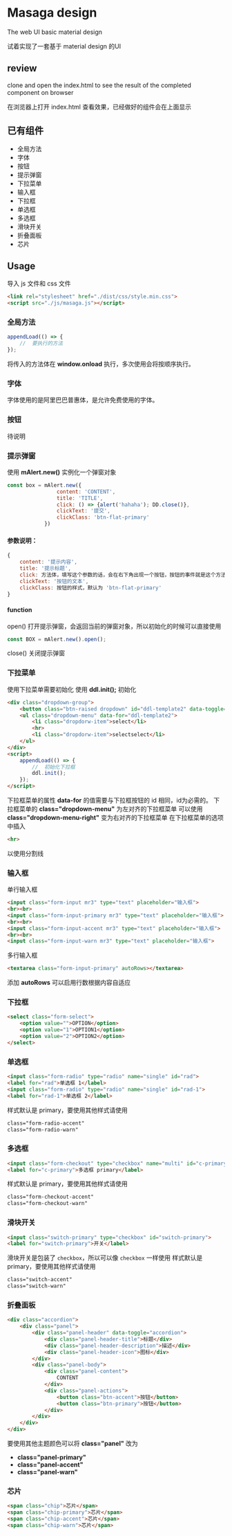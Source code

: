 # Masaga design
The web UI basic material design

试着实现了一套基于 material design 的UI

## review
clone and open the index.html to see the result of the completed component on browser

在浏览器上打开 index.html 查看效果，已经做好的组件会在上面显示

## 已有组件
- 全局方法
- 字体
- 按钮
- 提示弹窗
- 下拉菜单
- 输入框
- 下拉框
- 单选框
- 多选框
- 滑块开关
- 折叠面板
- 芯片

## Usage
导入 js 文件和 css 文件
```html
<link rel="stylesheet" href="./dist/css/style.min.css">
<script src="./js/masaga.js"></script>
```

### 全局方法
```javascript
appendLoad(() => {
    //  要执行的方法
});
```
将传入的方法体在 **window.onload** 执行，多次使用会将按顺序执行。

### 字体
字体使用的是阿里巴巴普惠体，是允许免费使用的字体。

### 按钮
待说明

### 提示弹窗
使用 **mAlert.new()** 实例化一个弹窗对象
```javascript
const box = mAlert.new({
                content: 'CONTENT',
                title: 'TITLE',
                click: () => {alert('hahaha'); DD.close()},
                clickText: '提交',
                clickClass: 'btn-flat-primary'
            })
```
#### 参数说明：
```javascript
{
    content: '提示内容',
    title: '提示标题',
    click: 方法体，填写这个参数的话，会在右下角出现一个按钮，按钮的事件就是这个方法,
    clickText: '按钮的文本',
    clickClass: 按钮的样式，默认为 'btn-flat-primary'
}
```

#### function

open()
打开提示弹窗，会返回当前的弹窗对象，所以初始化的时候可以直接使用 
```javascript
const BOX = mAlert.new().open();
```

close()
关闭提示弹窗

### 下拉菜单
使用下拉菜单需要初始化
使用 **ddl.init();** 初始化

```html
<div class="dropdown-group">
    <button class="btn-raised dropdown" id="ddl-template2" data-toggle="dropdown" aria-label="dropdownlist">下拉框</button>
    <ul class="dropdown-menu" data-for="ddl-template2">
        <li class="dropdorw-item">select</li>
        <hr>
        <li class="dropdorw-item">selectselect</li>
    </ul>
</div>
<script>
    appendLoad(() => {
        //  初始化下拉框
        ddl.init();
    });
</script>
```
下拉框菜单的属性 **data-for** 的值需要与下拉框按钮的 id 相同，id为必需的。
下拉框菜单的 **class="dropdown-menu"** 为左对齐的下拉框菜单
可以使用 **class="dropdown-menu-right"** 变为右对齐的下拉框菜单
在下拉框菜单的选项中插入 
```html
<hr>
```
以使用分割线

### 输入框
单行输入框
```html
<input class="form-input mr3" type="text" placeholder="输入框">
<br><br>
<input class="form-input-primary mr3" type="text" placeholder="输入框">
<br><br>
<input class="form-input-accent mr3" type="text" placeholder="输入框">
<br><br>
<input class="form-input-warn mr3" type="text" placeholder="输入框">
```
多行输入框
```html
<textarea class="form-input-primary" autoRows></textarea>
```
添加 **autoRows** 可以启用行数根据内容自适应

### 下拉框
```html
<select class="form-select">
    <option value="">OPTION</option>
    <option value="1">OPTION1</option>
    <option value="2">OPTION2</option>
</select>
```

### 单选框
```html
<input class="form-radio" type="radio" name="single" id="rad">
<label for="rad">单选框 1</label>
<input class="form-radio" type="radio" name="single" id="rad-1">
<label for="rad-1">单选框 2</label>
```
样式默认是 primary，要使用其他样式请使用
```html
class="form-radio-accent"
class="form-radio-warn"
```

### 多选框
```html
<input class="form-checkout" type="checkbox" name="multi" id="c-primary">
<label for="c-primary">多选框 primary</label>
```
样式默认是 primary，要使用其他样式请使用
```html
class="form-checkout-accent"
class="form-checkout-warn"
```

### 滑块开关
```html
<input class="switch-primary" type="checkbox" id="switch-primary">
<label for="switch-primary">开关</label>
```
滑块开关是包装了 `checkbox`，所以可以像 `checkbox` 一样使用
样式默认是 primary，要使用其他样式请使用
```html
class="switch-accent"
class="switch-warn"
```

### 折叠面板
```html
<div class="accordion">
    <div class="panel">
        <div class="panel-header" data-toggle="accordion">
            <div class="panel-header-title">标题</div>
            <div class="panel-header-description">描述</div>
            <div class="panel-header-icon">图标</div>
        </div>
        <div class="panel-body">
            <div class="panel-content">
                CONTENT
            </div>
            <div class="panel-actions">
                <button class="btn-accent">按钮</button>
                <button class="btn-primary">按钮</button>
            </div>
        </div>
    </div>
</div>
```
要使用其他主题颜色可以将
**class="panel"** 改为
- **class="panel-primary"**
- **class="panel-accent"**
- **class="panel-warn"**

### 芯片
```html
<span class="chip">芯片</span>
<span class="chip-primary">芯片</span>
<span class="chip-accent">芯片</span>
<span class="chip-warn">芯片</span>
```

